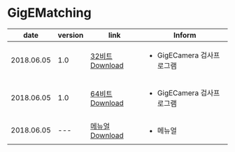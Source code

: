 # GigEMatching

| date | version | link | Inform |
|---|---|---|-------------|
| 2018.06.05 | 1.0 | [32비트 Download](https://github.com/CREVIS/Camera/raw/master/Tools/GigEMatching/GigEMatching_v1.0_x86(GigECamera).zip)| <ul><li>GigECamera 검사프로그램<br/></li> |
| 2018.06.05 | 1.0 | [64비트 Download](https://github.com/CREVIS/Camera/raw/master/Tools/GigEMatching/GigEMatching_v1.0_x64(GigECamera).zip)| <ul><li>GigECamera 검사프로그램<br/></li> |
| 2018.06.05 | --- | [메뉴얼 Download](https://github.com/CREVIS/Camera/raw/master/Tools/GigEMatching/GigEMatching%20%EB%A9%94%EB%89%B4%EC%96%BC%202018-06-05.pdf)| <ul><li> 메뉴얼<br/></li> |
